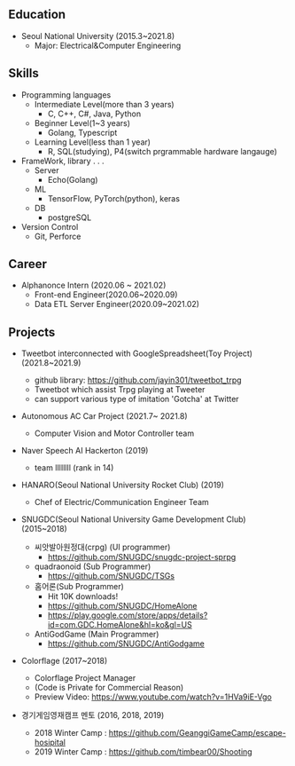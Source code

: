 
Education
---------
* Seoul National University (2015.3~2021.8)
  * Major: Electrical&Computer Engineering


Skills
------
* Programming languages
  * Intermediate Level(more than 3 years)
    * C, C++, C#, Java, Python
  * Beginner Level(1~3 years)
    * Golang, Typescript
  * Learning Level(less than 1 year)
    * R, SQL(studying), P4(switch prgrammable hardware langauge)
* FrameWork, library . . .
  * Server
    * Echo(Golang)
  * ML
    * TensorFlow, PyTorch(python), keras
  * DB
    * postgreSQL
* Version Control
  * Git, Perforce


Career
------
* Alphanonce Intern (2020.06 ~ 2021.02)
  * Front-end Engineer(2020.06~2020.09)
  * Data ETL Server Engineer(2020.09~2021.02)


Projects
--------

* Tweetbot interconnected with GoogleSpreadsheet(Toy Project) (2021.8~2021.9)
  * github library: https://github.com/jayin301/tweetbot_trpg
  * Tweetbot which assist Trpg playing at Tweeter
  * can support various type of imitation 'Gotcha' at Twitter

* Autonomous AC Car Project (2021.7~ 2021.8)
  * Computer Vision and Motor Controller team

* Naver Speech AI Hackerton (2019)
  * team lIlIllIl (rank in 14)

* HANARO(Seoul National University Rocket Club) (2019)
  * Chef of Electric/Communication Engineer Team

* SNUGDC(Seoul National University Game Development Club) (2015~2018)
  * 씨앗발아원정대(crpg) (UI programmer)
    * https://github.com/SNUGDC/snugdc-project-sprpg
  * quadraonoid (Sub Programmer)
    * https://github.com/SNUGDC/TSGs
  * 홈어론(Sub Programmer)
    * Hit 10K downloads!
    * https://github.com/SNUGDC/HomeAlone
    * https://play.google.com/store/apps/details?id=com.GDC.HomeAlone&hl=ko&gl=US
  * AntiGodGame (Main Programmer)
     * https://github.com/SNUGDC/AntiGodgame
* Colorflage (2017~2018)
  * Colorflage Project Manager
  * (Code is Private for Commercial Reason)
  * Preview Video: https://www.youtube.com/watch?v=1HVa9iE-Vgo
* 경기게임영재캠프 멘토 (2016, 2018, 2019)
  * 2018 Winter Camp : https://github.com/GeanggiGameCamp/escape-hosipital
  * 2019 Winter Camp : https://github.com/timbear00/Shooting
  





